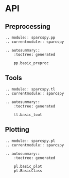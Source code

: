 # API

## Preprocessing

```{eval-rst}
.. module:: sparcspy.pp
.. currentmodule:: sparcspy

.. autosummary::
    :toctree: generated

    pp.basic_preproc
```

## Tools

```{eval-rst}
.. module:: sparcspy.tl
.. currentmodule:: sparcspy

.. autosummary::
    :toctree: generated

    tl.basic_tool
```

## Plotting

```{eval-rst}
.. module:: sparcspy.pl
.. currentmodule:: sparcspy

.. autosummary::
    :toctree: generated

    pl.basic_plot
    pl.BasicClass
```
